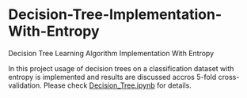 # Decision-Tree-Implementation-With-Entropy
Decision Tree Learning Algorithm Implementation With Entropy

In this project usage of decision trees on a classification dataset with entropy is implemented and results are discussed accros 5-fold cross-validation. Please check [Decision_Tree.ipynb](https://github.com/enfurars/Decision-Tree-Implementation-With-Entropy/blob/main/Decision_Tree.ipynb) for details. 
